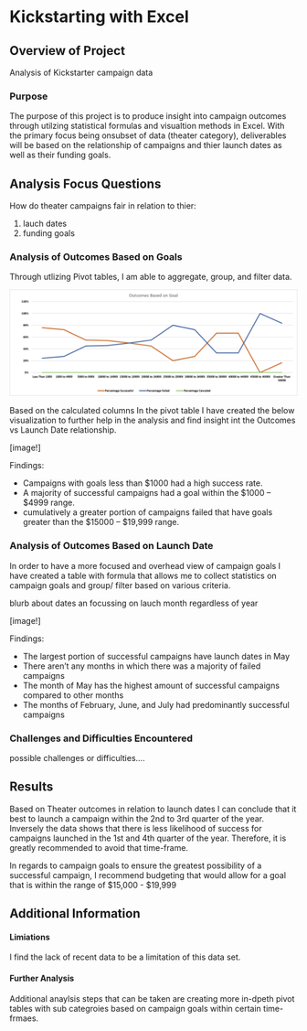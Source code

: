 # Kickstarting with Excel

## Overview of Project
Analysis of Kickstarter campaign data 

### Purpose
The purpose of this project is to produce insight into campaign outcomes through utilzing statistical formulas and visualtion methods in Excel. 
With the primary focus being onsubset of data (theater category), 
deliverables will be based on the relationship of campaigns and thier launch dates as well as their funding goals.


## Analysis Focus Questions

How do theater campaigns fair in relation to thier:
1. lauch dates
2. funding goals


### Analysis of Outcomes Based on Goals

Through utlizing Pivot tables, I am able to aggregate, group, and filter data. 

![Outcomes Goal Pivot](https://github.com/DonnieData/kickstarter-analysis/blob/master/Resources/Outcomes_vs_Goals.png)

Based on the calculated columns In the pivot table I have created the below visualization to further help in the analysis and find insight int the Outcomes vs Launch Date relationship. 

[image!]

Findings: 
-	Campaigns with goals less than $1000 had a high success rate.
-	A majority of successful campaigns had a goal within the $1000 – $4999 range.
-	cumulatively a greater portion of campaigns failed that have goals greater than the $15000 – $19,999 range.


### Analysis of Outcomes Based on Launch Date

In order to have a more focused and overhead view of campaign goals
I have created a table with formula that allows me to collect statistics on campaign goals and group/ filter based on various criteria.  

blurb about dates an focussing on lauch month regardless of year 

[image!] 

Findings:
- The largest portion of successful campaigns have launch dates in May 
- There aren’t any months in which there was a majority of failed campaigns 
- The month of May has the highest amount of successful campaigns compared to other months  
- The months of February, June, and July had predominantly successful campaigns 


### Challenges and Difficulties Encountered

possible challenges or difficulties....

## Results

Based on Theater outcomes in relation to launch dates I can conclude that it best to launch a campaign within the 2nd to 3rd quarter of the year. Inversely the data shows that there is less likelihood of success for campaigns launched in the 1st and 4th quarter of the year. Therefore, it is greatly recommended to avoid that time-frame. 

In regards to campaign goals to ensure the greatest possibility of a successful campaign, I recommend budgeting that would allow for a goal that is within the range of
$15,000 - $19,999

## Additional Information 

#### Limiations 
I find the lack of recent data to be a limitation of this data set. 

#### Further Analysis
Additional anaylsis steps that can be taken are creating more in-dpeth pivot tables with sub categroies based on campaign goals within certain time-frmaes.

